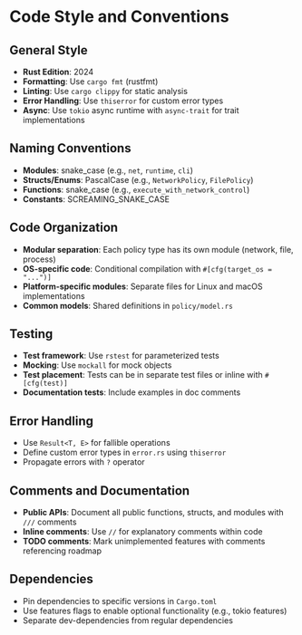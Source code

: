 # Code Style and Conventions

## General Style
- **Rust Edition**: 2024
- **Formatting**: Use `cargo fmt` (rustfmt)
- **Linting**: Use `cargo clippy` for static analysis
- **Error Handling**: Use `thiserror` for custom error types
- **Async**: Use `tokio` async runtime with `async-trait` for trait implementations

## Naming Conventions
- **Modules**: snake_case (e.g., `net`, `runtime`, `cli`)
- **Structs/Enums**: PascalCase (e.g., `NetworkPolicy`, `FilePolicy`)
- **Functions**: snake_case (e.g., `execute_with_network_control`)
- **Constants**: SCREAMING_SNAKE_CASE

## Code Organization
- **Modular separation**: Each policy type has its own module (network, file, process)
- **OS-specific code**: Conditional compilation with `#[cfg(target_os = "...")]`
- **Platform-specific modules**: Separate files for Linux and macOS implementations
- **Common models**: Shared definitions in `policy/model.rs`

## Testing
- **Test framework**: Use `rstest` for parameterized tests
- **Mocking**: Use `mockall` for mock objects
- **Test placement**: Tests can be in separate test files or inline with `#[cfg(test)]`
- **Documentation tests**: Include examples in doc comments

## Error Handling
- Use `Result<T, E>` for fallible operations
- Define custom error types in `error.rs` using `thiserror`
- Propagate errors with `?` operator

## Comments and Documentation
- **Public APIs**: Document all public functions, structs, and modules with `///` comments
- **Inline comments**: Use `//` for explanatory comments within code
- **TODO comments**: Mark unimplemented features with comments referencing roadmap

## Dependencies
- Pin dependencies to specific versions in `Cargo.toml`
- Use features flags to enable optional functionality (e.g., tokio features)
- Separate dev-dependencies from regular dependencies
